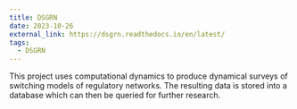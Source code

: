 ```yaml
---
title: DSGRN
date: 2023-10-26
external_link: https://dsgrn.readthedocs.io/en/latest/
tags:
  - DSGRN
---
```


This project uses computational dynamics to produce dynamical surveys of switching models of regulatory networks. The resulting data is stored into a database which can then be queried for further research.

<!--more-->

